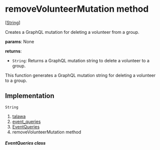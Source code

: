 
<div>

# removeVolunteerMutation method

</div>


[[String](https://api.flutter.dev/flutter/dart-core/String-class.html)]




Creates a GraphQL mutation for deleting a volunteer from a group.

**params**: None

**returns**:

-   `String`: Returns a GraphQL mutation string to delete a volunteer to
    a group.

This function generates a GraphQL mutation string for deleting a
volunteer to a group.



## Implementation

``` language-dart
String  
```







1.  [talawa](../../index.md)
2.  [event_queries](../../utils_event_queries/)
3.  [EventQueries](../../utils_event_queries/EventQueries-class.md)
4.  removeVolunteerMutation method

##### EventQueries class







